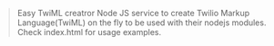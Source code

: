 >Easy TwiML creatror
Node JS service to create Twilio Markup Language(TwiML) on the fly to be used with their nodejs modules.
Check index.html for usage examples.